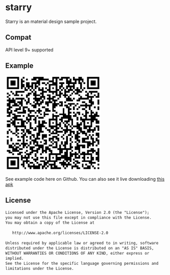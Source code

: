 # starry
Starry is an material design sample project.

## Compat
API level 9+ supported

## Example
<img src="https://raw.githubusercontent.com/matrixxun/starry/master/apk/b9fa50fc85a1012c1d5156c0ba68ed55.png" width="300"> 

See example code here on Github. You can also see it live downloading [this apk](https://github.com/matrixxun/starry/blob/master/apk/StarryApp_20150604000235_7zip.apk)

License
--------


    Licensed under the Apache License, Version 2.0 (the "License");
    you may not use this file except in compliance with the License.
    You may obtain a copy of the License at

       http://www.apache.org/licenses/LICENSE-2.0

    Unless required by applicable law or agreed to in writing, software
    distributed under the License is distributed on an "AS IS" BASIS,
    WITHOUT WARRANTIES OR CONDITIONS OF ANY KIND, either express or implied.
    See the License for the specific language governing permissions and
    limitations under the License.
